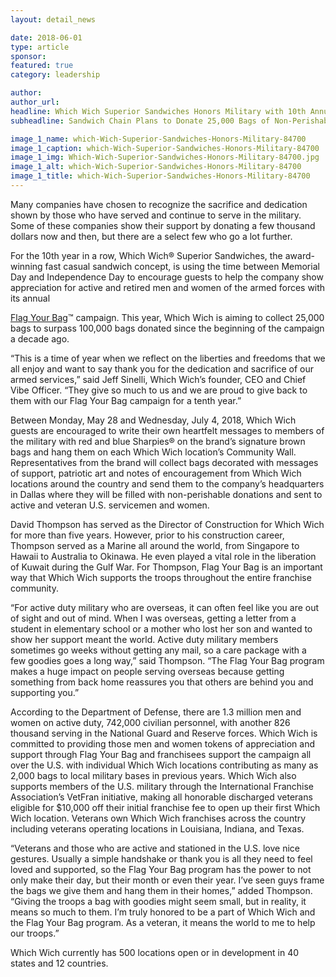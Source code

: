 ```yaml
---
layout: detail_news

date: 2018-06-01
type: article
sponsor:
featured: true
category: leadership        

author:  
author_url: 
headline: Which Wich Superior Sandwiches Honors Military with 10th Annual Flag Your Bag Campaign
subheadline: Sandwich Chain Plans to Donate 25,000 Bags of Non-Perishable Goods to Veterans and Active Military 

image_1_name: which-Wich-Superior-Sandwiches-Honors-Military-84700
image_1_caption: which-Wich-Superior-Sandwiches-Honors-Military-84700
image_1_img: Which-Wich-Superior-Sandwiches-Honors-Military-84700.jpg
image_1_alt: which-Wich-Superior-Sandwiches-Honors-Military-84700
image_1_title: which-Wich-Superior-Sandwiches-Honors-Military-84700
---
```

	
Many companies have chosen to recognize the sacrifice and dedication shown by those who have served and continue to serve in the military. Some of these companies show their support by donating a few thousand dollars now and then, but there are a select few who go a lot further.

<!--more-->For the 10th&nbsp;year in a row, Which Wich&reg; Superior Sandwiches, the award-winning fast casual sandwich concept, is using the time between Memorial Day and Independence Day to encourage guests to help the company show appreciation for active and retired men and women of the armed forces with its annual&nbsp;
[Flag Your Bag](https://www.whichwich.com/flag-your-bag)&trade; campaign. This year, Which Wich is aiming to collect 25,000 bags to surpass 100,000 bags donated since the beginning of the campaign a decade ago.

&ldquo;This is a time of year when we reflect on the liberties and freedoms that we all enjoy and want to say thank you for the dedication and sacrifice of our armed services,&rdquo; said Jeff Sinelli, Which Wich&rsquo;s founder, CEO and Chief Vibe Officer. &ldquo;They give so much to us and we are proud to give back to them with our Flag Your Bag campaign for a tenth year.&rdquo;

Between Monday, May 28 and Wednesday, July 4, 2018, Which Wich guests are encouraged to write their own heartfelt messages to members of the military with red and blue Sharpies&reg; on the brand&rsquo;s signature brown bags and hang them on each Which Wich location&rsquo;s Community Wall. Representatives from the brand will collect bags decorated with messages of support, patriotic art and notes of encouragement from Which Wich locations around the country and send them to the company&rsquo;s headquarters in Dallas where they will be filled with non-perishable donations and sent to active and veteran U.S. servicemen and women.

David Thompson has served as the Director of Construction for Which Wich for more than five years. However, prior to his construction career, Thompson served as a Marine all around the world, from Singapore to Hawaii to Australia to Okinawa. He even played a vital role in the liberation of Kuwait during the Gulf War. For Thompson, Flag Your Bag is an important way that Which Wich supports the troops throughout the entire franchise community.

&ldquo;For active duty&nbsp;military who are overseas, it can often feel like you are out of sight and out of mind. When I was overseas,&nbsp;getting a letter&nbsp;from a student in elementary school or a mother who lost her son and wanted to show her support meant the world. Active duty military members sometimes go weeks without getting any mail, so a care package with a few&nbsp;goodies goes a long way,&rdquo; said Thompson. &ldquo;The Flag Your Bag program makes a huge impact on people serving overseas because getting something from back home reassures you that others are behind you and supporting you.&rdquo;

According to the Department of Defense, there are 1.3 million men and women on active duty, 742,000 civilian personnel, with another 826 thousand serving in the National Guard and Reserve forces. Which Wich is committed to providing those men and women tokens of appreciation and support through Flag Your Bag and franchisees support the campaign all over the U.S. with individual Which Wich locations contributing as many as 2,000 bags to local military bases in previous years. Which Wich also supports members of the U.S. military through the International Franchise Association&rsquo;s VetFran initiative, making all honorable discharged veterans eligible for $10,000 off their initial franchise fee to open up their first Which Wich location. Veterans own Which Wich franchises across the country including veterans operating locations in Louisiana, Indiana, and Texas.

&ldquo;Veterans and those who are active and stationed in the U.S. love nice gestures. Usually a simple handshake or thank you is all they need to feel loved and supported, so the Flag Your Bag program has the power to not only make their day, but their month or even their year. I&rsquo;ve seen guys frame the&nbsp;bags we give them and hang them in their homes,&rdquo; added Thompson. &ldquo;Giving the troops a bag with goodies might seem small, but in reality, it means so much to them. I&rsquo;m truly honored to be a part of Which Wich and the Flag Your&nbsp;Bag program. As a veteran, it means the world to me to help our troops.&rdquo;

Which Wich currently has 500 locations open or in development in 40 states and 12 countries.&nbsp;